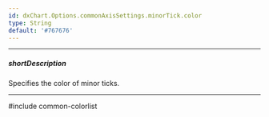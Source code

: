 ```yaml
---
id: dxChart.Options.commonAxisSettings.minorTick.color
type: String
default: '#767676'
---
```

---
##### shortDescription
Specifies the color of minor ticks.

---
#include common-colorlist